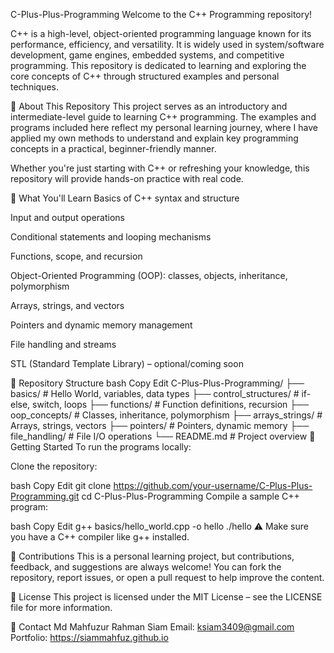 C-Plus-Plus-Programming
Welcome to the C++ Programming repository!

C++ is a high-level, object-oriented programming language known for its performance, efficiency, and versatility. It is widely used in system/software development, game engines, embedded systems, and competitive programming. This repository is dedicated to learning and exploring the core concepts of C++ through structured examples and personal techniques.

📌 About This Repository
This project serves as an introductory and intermediate-level guide to learning C++ programming. The examples and programs included here reflect my personal learning journey, where I have applied my own methods to understand and explain key programming concepts in a practical, beginner-friendly manner.

Whether you're just starting with C++ or refreshing your knowledge, this repository will provide hands-on practice with real code.

🧠 What You'll Learn
Basics of C++ syntax and structure

Input and output operations

Conditional statements and looping mechanisms

Functions, scope, and recursion

Object-Oriented Programming (OOP): classes, objects, inheritance, polymorphism

Arrays, strings, and vectors

Pointers and dynamic memory management

File handling and streams

STL (Standard Template Library) – optional/coming soon

📂 Repository Structure
bash
Copy
Edit
C-Plus-Plus-Programming/
├── basics/              # Hello World, variables, data types
├── control_structures/  # if-else, switch, loops
├── functions/           # Function definitions, recursion
├── oop_concepts/        # Classes, inheritance, polymorphism
├── arrays_strings/      # Arrays, strings, vectors
├── pointers/            # Pointers, dynamic memory
├── file_handling/       # File I/O operations
└── README.md            # Project overview
🚀 Getting Started
To run the programs locally:

Clone the repository:

bash
Copy
Edit
git clone https://github.com/your-username/C-Plus-Plus-Programming.git
cd C-Plus-Plus-Programming
Compile a sample C++ program:

bash
Copy
Edit
g++ basics/hello_world.cpp -o hello
./hello
⚠️ Make sure you have a C++ compiler like g++ installed.

🙌 Contributions
This is a personal learning project, but contributions, feedback, and suggestions are always welcome! You can fork the repository, report issues, or open a pull request to help improve the content.

📄 License
This project is licensed under the MIT License – see the LICENSE file for more information.

💬 Contact
Md Mahfuzur Rahman Siam
Email: ksiam3409@gmail.com
Portfolio: https://siammahfuz.github.io
